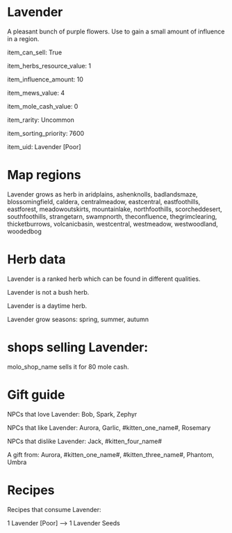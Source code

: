 # Lavender

A pleasant bunch of purple flowers. Use to gain a small amount of influence in a region.

item_can_sell: True

item_herbs_resource_value: 1

item_influence_amount: 10

item_mews_value: 4

item_mole_cash_value: 0

item_rarity: Uncommon

item_sorting_priority: 7600

item_uid: Lavender [Poor]

# Map regions

Lavender grows as herb in aridplains, ashenknolls, badlandsmaze, blossomingfield, caldera, centralmeadow, eastcentral, eastfoothills, eastforest, meadowoutskirts, mountainlake, northfoothills, scorcheddesert, southfoothills, strangetarn, swampnorth, theconfluence, thegrimclearing, thicketburrows, volcanicbasin, westcentral, westmeadow, westwoodland, woodedbog

# Herb data

Lavender is a ranked herb which can be found in different qualities.

Lavender is not a bush herb.

Lavender is a daytime herb.

Lavender grow seasons: spring, summer, autumn

# shops selling Lavender:

molo_shop_name sells it for 80 mole cash.

# Gift guide

NPCs that love Lavender: Bob, Spark, Zephyr

NPCs that like Lavender: Aurora, Garlic, #kitten_one_name#, Rosemary

NPCs that dislike Lavender: Jack, #kitten_four_name#

A gift from: Aurora, #kitten_one_name#, #kitten_three_name#, Phantom, Umbra

# Recipes

Recipes that consume Lavender:

1 Lavender [Poor] --> 1 Lavender Seeds